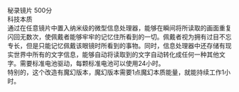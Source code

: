 <title>秘录镜片</title>
<meta name="GENERATOR" content="WinCHM">
<meta http-equiv="Content-Type" content="text/html; charset=gb2312">
<br>秘录镜片 500分
<br>科技本质
<br>通过在任意镜片中置入纳米级的微型信息处理器，能够在瞬间将所读取的画面重复闪回无数次，使佩戴者能够牢牢的记忆住所看到的一切。佩戴者视为拥有过目不忘专长，但是只能记忆佩戴该眼镜时所看到的事物。同时，信息处理器中还存储有现实世界中所有的文字信息，能够自动将读取到的文字自动转化成任何一种其他文字。需要标准电池驱动，每颗标准电池可以使用24小时。
<br>特别的，这个改造有魔幻版本，魔幻版本需要1点魔幻本质能量，就能持续工作1小时。